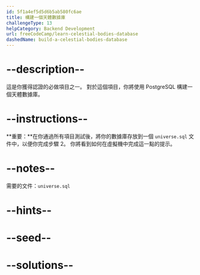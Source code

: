 ```yaml
---
id: 5f1a4ef5d5d6b5ab580fc6ae
title: 構建一個天體數據庫
challengeType: 13
helpCategory: Backend Development
url: freeCodeCamp/learn-celestial-bodies-database
dashedName: build-a-celestial-bodies-database
---
```


# --description--

這是你獲得認證的必做項目之一。 對於這個項目，你將使用 PostgreSQL 構建一個天體數據庫。

# --instructions--

**重要：**在你通過所有項目測試後，將你的數據庫存放到一個 `universe.sql` 文件中，以便你完成步驟 2。 你將看到如何在虛擬機中完成這一點的提示。

# --notes--

需要的文件：`universe.sql`

# --hints--

# --seed--

# --solutions--
